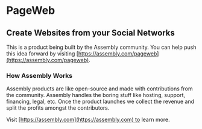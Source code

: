# PageWeb

## Create  Websites from your Social Networks

This is a product being built by the Assembly community. You can help push this idea forward by visiting [https://assembly.com/pageweb](https://assembly.com/pageweb).

### How Assembly Works

Assembly products are like open-source and made with contributions from the community. Assembly handles the boring stuff like hosting, support, financing, legal, etc. Once the product launches we collect the revenue and split the profits amongst the contributors.

Visit [https://assembly.com](https://assembly.com) to learn more.
